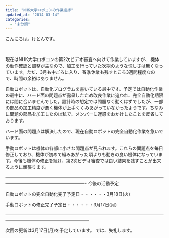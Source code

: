```yaml
---
title: "NHK大学ロボコンの作業進捗"
updated_at: "2014-03-14"
categories: 
  - "未分類"
---
```


こんにちは。けとんです。

 

現在はNHK大学ロボコンの第2次ビデオ審査へ向けて作業していますが、 機体の動作確認と調整が主なので、加工を行っていた次期のような慌しさは無くなっています。ただ、3月も中ごろに入り、春季休業も残すところ3週間程度なので、時間の余裕はありません。

自動ロボットは、自動化プログラムを書いている最中です。予定では自動化作業の最中に、ハード面の問題点が露呈したため改良作業に追われ、完全自動化期限には間に合いませんでした。設計時の想定では問題なく動くはずでしたが、一部の部品の加工精度が悪く機体が上手くくみあがっていなかったようです。ちなみに問題の部品を加工したのは私で、メンバーに迷惑をおかけしたことを反省しております。

ハード面の問題点は解決したので、現在自動ロボットの完全自動化作業を急いでいます。

手動ロボットは機体の各部に小さな問題点が見られます。これらの問題点を毎日修正しており、機体が初めて組みあがった頃よりも動きの良い機体になっています。今後も機体の修正を続け、第2次ビデオ審査では良い結果を残すことが出来るように頑張ります。

——————————————————————————————————————————————————————- 今後の活動予定

自動ロボットの完全自動化完了予定日・・・・・・3月18日(火)

手動ロボットの修正完了予定日・・・・・・3月17日(月)

———————————————————————————————————————————————————————

次回の更新は3月17日(月)を予定しています。 では、失礼します。
